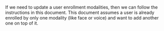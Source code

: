 If we need to update a user enrollment modalities, then we can follow the instructions in this document. This document assumes a user is already enrolled by only one modality (like face or voice) and want to add another one on top of it.

